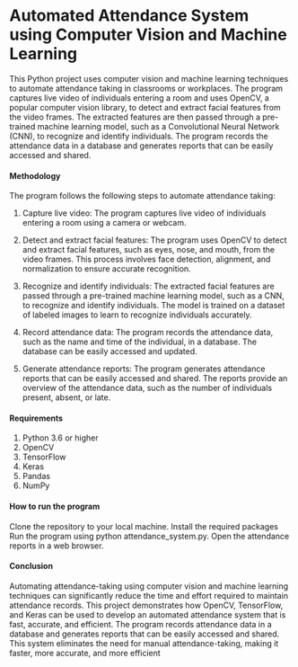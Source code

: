 # Automated Attendance System using Computer Vision and Machine Learning
This Python project uses computer vision and machine learning techniques to automate attendance taking in classrooms or workplaces. The program captures live video of individuals entering a room and uses OpenCV, a popular computer vision library, to detect and extract facial features from the video frames. The extracted features are then passed through a pre-trained machine learning model, such as a Convolutional Neural Network (CNN), to recognize and identify individuals. The program records the attendance data in a database and generates reports that can be easily accessed and shared.

#### Methodology
The program follows the following steps to automate attendance taking:

1. Capture live video: The program captures live video of individuals entering a room using a camera or webcam.

2. Detect and extract facial features: The program uses OpenCV to detect and extract facial features, such as eyes, nose, and mouth, from the video frames. This process involves face detection, alignment, and normalization to ensure accurate recognition.

3. Recognize and identify individuals: The extracted facial features are passed through a pre-trained machine learning model, such as a CNN, to recognize and identify individuals. The model is trained on a dataset of labeled images to learn to recognize individuals accurately.

4. Record attendance data: The program records the attendance data, such as the name and time of the individual, in a database. The database can be easily accessed and updated.

5. Generate attendance reports: The program generates attendance reports that can be easily accessed and shared. The reports provide an overview of the attendance data, such as the number of individuals present, absent, or late.

#### Requirements
1. Python 3.6 or higher <br>
2. OpenCV <br>
3. TensorFlow <br>
4. Keras <br>
5. Pandas <br>
6. NumPy <br>

#### How to run the program
Clone the repository to your local machine.
Install the required packages 
Run the program using python attendance_system.py.
Open the attendance reports in a web browser.

#### Conclusion
Automating attendance-taking using computer vision and machine learning techniques can significantly reduce the time and effort required to maintain attendance records. This project demonstrates how OpenCV, TensorFlow, and Keras can be used to develop an automated attendance system that is fast, accurate, and efficient. The program records attendance data in a database and generates reports that can be easily accessed and shared. This system eliminates the need for manual attendance-taking, making it faster, more accurate, and more efficient
